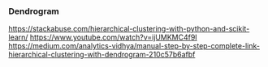 ### Dendrogram

https://stackabuse.com/hierarchical-clustering-with-python-and-scikit-learn/
https://www.youtube.com/watch?v=ijUMKMC4f9I
https://medium.com/analytics-vidhya/manual-step-by-step-complete-link-hierarchical-clustering-with-dendrogram-210c57b6afbf
